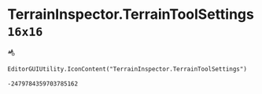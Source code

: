 # TerrainInspector.TerrainToolSettings `16x16`
<img src="/img/TerrainInspector.TerrainToolSettings.png" width=16 height=16>

``` CSharp
EditorGUIUtility.IconContent("TerrainInspector.TerrainToolSettings")
```
```
-2479784359703785162
```
